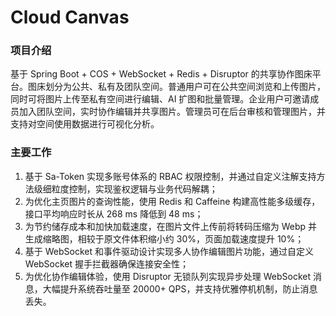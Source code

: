# Cloud Canvas
### 项目介绍
基于 Spring Boot + COS + WebSocket + Redis + Disruptor 的共享协作图床平台。图床划分为公共、私有及团队空间。普通用户可在公共空间浏览和上传图片，同时可将图片上传至私有空间进行编辑、AI 扩图和批量管理。企业用户可邀请成员加入团队空间，实时协作编辑并共享图片。管理员可在后台审核和管理图片，并支持对空间使用数据进行可视化分析。

### 主要工作
1. 基于 Sa-Token 实现多账号体系的 RBAC 权限控制，并通过自定义注解支持方法级细粒度控制，实现鉴权逻辑与业务代码解耦；
2. 为优化主页图片的查询性能，使用 Redis 和 Caffeine 构建高性能多级缓存，接口平均响应时长从 268 ms 降低到 48 ms；
3. 为节约储存成本和加快加载速度，在图片文件上传前将转码压缩为 Webp 并生成缩略图，相较于原文件体积缩小约 30%，页面加载速度提升 10%；
4. 基于 WebSocket 和事件驱动设计实现多人协作编辑图片功能，通过自定义 WebSocket 握手拦截器确保连接安全性；
5. 为优化协作编辑体验，使用 Disruptor 无锁队列实现异步处理 WebSocket 消息，大幅提升系统吞吐量至 20000+ QPS，并支持优雅停机机制，防止消息丢失。